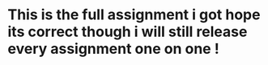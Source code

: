 # This is the full assignment i got hope its correct though i will still release every assignment one on one !
